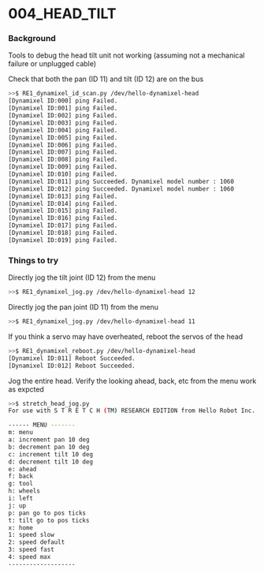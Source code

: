 # 004_HEAD_TILT

### **Background**

Tools to debug the head tilt unit not working (assuming not a mechanical failure or unplugged cable)

Check that both the pan (ID 11) and tilt (ID 12) are on the bus

```bash
>>$ RE1_dynamixel_id_scan.py /dev/hello-dynamixel-head 
[Dynamixel ID:000] ping Failed.
[Dynamixel ID:001] ping Failed.
[Dynamixel ID:002] ping Failed.
[Dynamixel ID:003] ping Failed.
[Dynamixel ID:004] ping Failed.
[Dynamixel ID:005] ping Failed.
[Dynamixel ID:006] ping Failed.
[Dynamixel ID:007] ping Failed.
[Dynamixel ID:008] ping Failed.
[Dynamixel ID:009] ping Failed.
[Dynamixel ID:010] ping Failed.
[Dynamixel ID:011] ping Succeeded. Dynamixel model number : 1060
[Dynamixel ID:012] ping Succeeded. Dynamixel model number : 1060
[Dynamixel ID:013] ping Failed.
[Dynamixel ID:014] ping Failed.
[Dynamixel ID:015] ping Failed.
[Dynamixel ID:016] ping Failed.
[Dynamixel ID:017] ping Failed.
[Dynamixel ID:018] ping Failed.
[Dynamixel ID:019] ping Failed.


```

### Things to try

Directly jog the tilt joint (ID 12) from the menu

```bash
>>$ RE1_dynamixel_jog.py /dev/hello-dynamixel-head 12
```

Directly jog the pan joint (ID 11) from the menu

```bash
>>$ RE1_dynamixel_jog.py /dev/hello-dynamixel-head 11
```

If you think a servo may have overheated, reboot the servos of the head

```bash
>>$ RE1_dynamixel_reboot.py /dev/hello-dynamixel-head
[Dynamixel ID:011] Reboot Succeeded.
[Dynamixel ID:012] Reboot Succeeded.

```

Jog the entire head. Verify the looking ahead, back, etc from the menu work as expcted

```bash
>>$ stretch_head_jog.py
For use with S T R E T C H (TM) RESEARCH EDITION from Hello Robot Inc.

------ MENU -------
m: menu
a: increment pan 10 deg
b: decrement pan 10 deg
c: increment tilt 10 deg
d: decrement tilt 10 deg
e: ahead
f: back
g: tool
h: wheels
i: left
j: up
p: pan go to pos ticks
t: tilt go to pos ticks
x: home
1: speed slow
2: speed default
3: speed fast
4: speed max
-------------------
```

